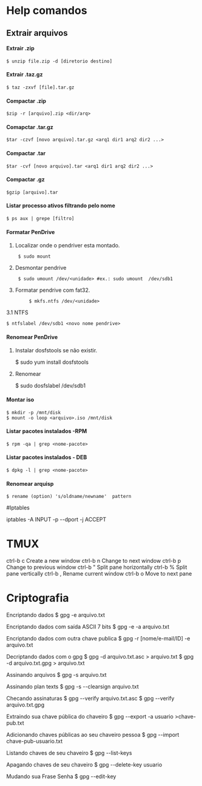 # Help comandos


## Extrair arquivos

#### Extrair .zip

    $ unzip file.zip -d [diretorio destino]

#### Extrair .taz.gz

    $ taz -zxvf [file].tar.gz

#### Compactar .zip

    $zip -r [arquivo].zip <dir/arq>

#### Comapctar .tar.gz

    $tar -czvf [novo arquivo].tar.gz <arq1 dir1 arq2 dir2 ...>

#### Compactar .tar

    $tar -cvf [novo arquivo].tar <arq1 dir1 arq2 dir2 ...>

#### Compactar .gz

    $gzip [arquivo].tar

#### Listar processo ativos filtrando pelo nome

    $ ps aux | grepe [filtro]


#### Formatar PenDrive


1. Localizar onde o pendriver esta montado.

        $ sudo mount

2. Desmontar pendrive

        $ sudo umount /dev/<unidade> #ex.: sudo umount  /dev/sdb1

3. Formatar pendrive com fat32.

            $ mkfs.ntfs /dev/<unidade>

3.1 NTFS

    $ ntfslabel /dev/sdb1 <novo nome pendrive> 

#### Renomear PenDrive

1. Instalar dosfstools se não existir.
    
    $ sudo yum install dosfstools

2. Renomear

    $ sudo dosfslabel /dev/sdb1 <novo nome>

#### Montar iso

    $ mkdir -p /mnt/disk
    $ mount -o loop <arquivo>.iso /mnt/disk
 

#### Listar pacotes instalados -RPM

    $ rpm -qa | grep <nome-pacote>
    
#### Listar pacotes instalados - DEB

    $ dpkg -l | grep <nome-pacote>

#### Renomear arquisp

    $ rename (option) 's/oldname/newname'  pattern

#Iptables

iptables -A INPUT -p <prototcol> --dport <portnumber> -j ACCEPT


TMUX
=

ctrl-b c   Create a new window
ctrl-b n   Change to next window
ctrl-b p   Change to previous window
ctrl-b "   Split pane horizontally
ctrl-b %   Split pane vertically
ctrl-b ,   Rename current window
ctrl-b o   Move to next pane

Criptografia
=

Encriptando dados
$ gpg -e arquivo.txt

Encriptando dados com saída ASCII 7 bits
$ gpg -e -a arquivo.txt

Encriptando dados com outra chave publica
$ gpg -r [nome/e-mail/ID] -e arquivo.txt

Decriptando dados com o gpg
$ gpg -d arquivo.txt.asc > arquivo.txt
$ gpg -d arquivo.txt.gpg > arquivo.txt

Assinando arquivos
$ gpg -s arquivo.txt

Assinando plan texts
$ gpg -s --clearsign arquivo.txt

Checando assinaturas
$ gpg --verify arquivo.txt.asc
$ gpg --verify arquivo.txt.gpg

Extraindo sua chave pública do chaveiro
$ gpg --export -a usuario >chave-pub.txt

Adicionando chaves públicas ao seu chaveiro pessoa
$ gpg --import chave-pub-usuario.txt

Listando chaves de seu chaveiro
$ gpg --list-keys

Apagando chaves de seu chaveiro
$ gpg --delete-key usuario

Mudando sua Frase Senha
$ gpg --edit-key
